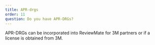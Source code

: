 ```yaml
---
title: APR-drgs
order: 11
question: Do you have APR-DRGs?
---
```

APR-DRGs can be incorporated into ReviewMate for 3M partners or if a
  license is obtained from 3M.
